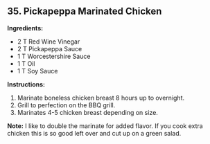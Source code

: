 ## 35. Pickapeppa Marinated Chicken

**Ingredients:**
- 2 T Red Wine Vinegar
- 2 T Pickapeppa Sauce
- 1 T Worcestershire Sauce
- 1 T Oil
- 1 T Soy Sauce

**Instructions:**
1. Marinate boneless chicken breast 8 hours up to overnight.
2. Grill to perfection on the BBQ grill.
3. Marinates 4-5 chicken breast depending on size.

**Note:** I like to double the marinate for added flavor. If you cook extra chicken this is so good left over and cut up on a green salad.